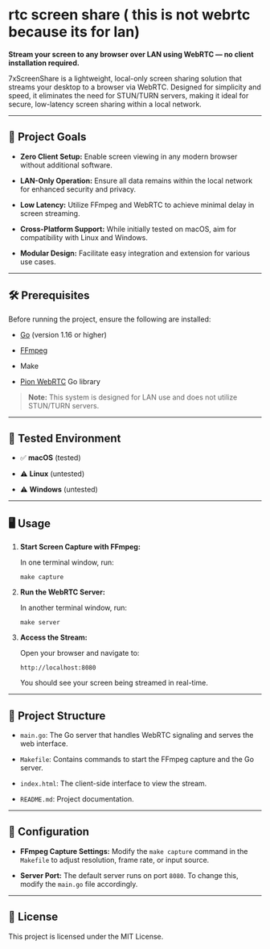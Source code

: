 # rtc screen share ( this is not webrtc because its for lan)

**Stream your screen to any browser over LAN using WebRTC — no client installation required.**

7xScreenShare is a lightweight, local-only screen sharing solution that streams your desktop to a browser via WebRTC. Designed for simplicity and speed, it eliminates the need for STUN/TURN servers, making it ideal for secure, low-latency screen sharing within a local network.

----------

## 🚀 Project Goals

-   **Zero Client Setup:** Enable screen viewing in any modern browser without additional software.
    
-   **LAN-Only Operation:** Ensure all data remains within the local network for enhanced security and privacy.
    
-   **Low Latency:** Utilize FFmpeg and WebRTC to achieve minimal delay in screen streaming.
    
-   **Cross-Platform Support:** While initially tested on macOS, aim for compatibility with Linux and Windows.
    
-   **Modular Design:** Facilitate easy integration and extension for various use cases.
    

----------

## 🛠️ Prerequisites

Before running the project, ensure the following are installed:

-   [Go](https://golang.org/dl/) (version 1.16 or higher)
    
-   [FFmpeg](https://ffmpeg.org/download.html)
    
-   Make
    
-   [Pion WebRTC](https://github.com/pion/webrtc) Go library
    

> **Note:** This system is designed for LAN use and does not utilize STUN/TURN servers.

----------

## 🧪 Tested Environment

-   ✅ **macOS** (tested)
    
-   ⚠️ **Linux** (untested)
    
-   ⚠️ **Windows** (untested)
    

----------

## 🖥️ Usage

1.  **Start Screen Capture with FFmpeg:**
    
    In one terminal window, run:
    
    `make capture` 
    
2.  **Run the WebRTC Server:**
    
    In another terminal window, run:
    
    `make server` 
    
3.  **Access the Stream:**
    
    Open your browser and navigate to:
    
    `http://localhost:8080` 
    
    You should see your screen being streamed in real-time.
    

----------

## 📁 Project Structure

-   `main.go`: The Go server that handles WebRTC signaling and serves the web interface.
    
-   `Makefile`: Contains commands to start the FFmpeg capture and the Go server.
    
-   `index.html`: The client-side interface to view the stream.
    
-   `README.md`: Project documentation.
    

----------

## 🔧 Configuration

-   **FFmpeg Capture Settings:** Modify the `make capture` command in the `Makefile` to adjust resolution, frame rate, or input source.
    
-   **Server Port:** The default server runs on port `8080`. To change this, modify the `main.go` file accordingly.
    

----------

## 📜 License

This project is licensed under the MIT License.

